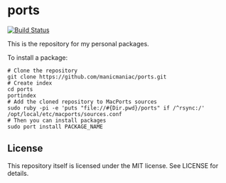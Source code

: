ports
=====

[![Build Status](https://github.com/manicmaniac/ports/workflows/Test/badge.svg)](https://github.com/manicmaniac/ports/actions)

This is the repository for my personal packages.

To install a package:

    # Clone the repository
    git clone https://github.com/manicmaniac/ports.git
    # Create index
    cd ports
    portindex
    # Add the cloned repository to MacPorts sources
    sudo ruby -pi -e 'puts "file://#{Dir.pwd}/ports" if /^rsync:/' /opt/local/etc/macports/sources.conf
    # Then you can install packages
    sudo port install PACKAGE_NAME

License
-------

This repository itself is licensed under the MIT license.
See LICENSE for details.

